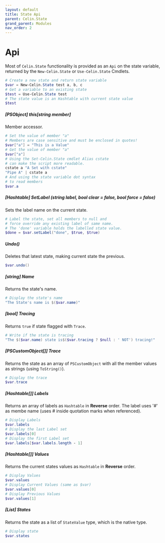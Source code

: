 ```yaml
---
layout: default
title: State Api
parent: Celin.State
grand_parent: Modules
nav_order: 2
---
```


# Api

Most of `Celin.State` functionality is provided as an `Api` on the state variable, returned by the `New-Celin.State` or `Use-Celin.State` Cmdlets.

```powershell
# Create a new state and return state variable
$var = New-Celin.State test a, b, c
# Get a variable to an existing state
$test = Use-Celin.State test
# The state value is an Hashtable with current state value
$test
```

##### [PSObject] this[string member]

Member accessor.

```powershell
# Set the value of member "a"
# Members are case sensitive and must be enclosed in quotes!
$var["a"] = "This is a Value"
# Get the value of member "a"
$var["a"]
# Using the Set-Celin.State cmdlet Alias cstate
# can make the script more readable.
cstate a "A Set with cstate"
"Pipe A" | cstate a
# And using the state variable dot syntax
# to read members
$var.a
```

##### [Hashtable] _SetLabel_ (string label, bool clear = false, bool force = false)

Sets the label name on the current state.

```powershell
# Label the state, set all members to null and
# force override any existing label of same name.
# The 'done' variable holds the labelled state value.
$done = $var.setLabel("done", $true, $true)
```

##### _Undo()_

Deletes that latest state, making current state the previous.

```powershell
$var.undo()
```

##### [string] _Name_

Returns the state's name.

```powershell
# Display the state's name
"The State's name is $($var.name)"
```

##### [bool] _Tracing_

Returns `true` if state flagged with `Trace`. 

```powershell
# Write if the state is tracing
"The $($var.name) state is$($var.tracing ? $null : ' NOT') tracing!"
```

##### [PSCustomObject[]] Trace

Returns the state as an array of `PSCustomObject` with all the member values as strings (using `ToString()`).

```powershell
# Display the trace
$var.trace
```

##### [Hashtable[]] _Labels_

Returns an array of labels as `Hashtable` in __Reverse__ order.  The label uses '#' as membe name (uses # inside quotation marks when referenced).

```powershell
# Display Labels
$var.labels
# Display the last Label set
$var.labels[0]
# Display the first Label set
$var.labels[$var.labels.length - 1]
```

##### [Hashtable[]] _Values_

Returns the current states values as `Hashtable` in __Reverse__ order.

```powershell
# Display Values
$var.values
# Display Current Values (same as $var)
$var.values[0]
# Display Previous Values
$var.values[1]
```

##### [List<StateValue>] _States_

Returns the state as a list of `StateValue` type, which is the native type.

```powershell
# Display state
$var.states
```
